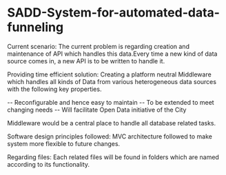 # SADD-System-for-automated-data-funneling
Current scenario:
The current problem is regarding creation and maintenance of API which handles this data.Every time a new kind of data source comes in, a new API is to be written to handle it.

Providing time efficient solution:
Creating a platform neutral Middleware which handles all kinds of Data from various heterogeneous data sources with the following key properties.

-- Reconfigurable and hence easy to maintain
-- To be extended to meet changing needs
-- Will facilitate Open Data initiative of the City

Middleware would be a central place to handle all database related tasks.

Software design principles followed:
MVC architecture followed to make system more flexible to future changes.

Regarding files:
Each related files will be found in folders which are named according to its functionality.
